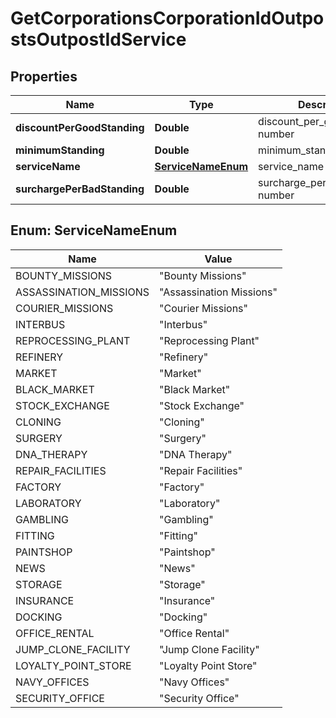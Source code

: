 
# GetCorporationsCorporationIdOutpostsOutpostIdService

## Properties
Name | Type | Description | Notes
------------ | ------------- | ------------- | -------------
**discountPerGoodStanding** | **Double** | discount_per_good_standing number | 
**minimumStanding** | **Double** | minimum_standing number | 
**serviceName** | [**ServiceNameEnum**](#ServiceNameEnum) | service_name string | 
**surchargePerBadStanding** | **Double** | surcharge_per_bad_standing number | 


<a name="ServiceNameEnum"></a>
## Enum: ServiceNameEnum
Name | Value
---- | -----
BOUNTY_MISSIONS | &quot;Bounty Missions&quot;
ASSASSINATION_MISSIONS | &quot;Assassination Missions&quot;
COURIER_MISSIONS | &quot;Courier Missions&quot;
INTERBUS | &quot;Interbus&quot;
REPROCESSING_PLANT | &quot;Reprocessing Plant&quot;
REFINERY | &quot;Refinery&quot;
MARKET | &quot;Market&quot;
BLACK_MARKET | &quot;Black Market&quot;
STOCK_EXCHANGE | &quot;Stock Exchange&quot;
CLONING | &quot;Cloning&quot;
SURGERY | &quot;Surgery&quot;
DNA_THERAPY | &quot;DNA Therapy&quot;
REPAIR_FACILITIES | &quot;Repair Facilities&quot;
FACTORY | &quot;Factory&quot;
LABORATORY | &quot;Laboratory&quot;
GAMBLING | &quot;Gambling&quot;
FITTING | &quot;Fitting&quot;
PAINTSHOP | &quot;Paintshop&quot;
NEWS | &quot;News&quot;
STORAGE | &quot;Storage&quot;
INSURANCE | &quot;Insurance&quot;
DOCKING | &quot;Docking&quot;
OFFICE_RENTAL | &quot;Office Rental&quot;
JUMP_CLONE_FACILITY | &quot;Jump Clone Facility&quot;
LOYALTY_POINT_STORE | &quot;Loyalty Point Store&quot;
NAVY_OFFICES | &quot;Navy Offices&quot;
SECURITY_OFFICE | &quot;Security Office&quot;



